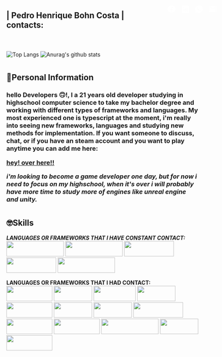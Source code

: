 
#

<div style='display:inline-flex'>

  <h2>| Pedro Henrique Bohn Costa | contacts:</h2>

  [<svg style='margin:0% 0% -50% 50%; fill:#ffffff;'
    xmlns="http://www.w3.org/2000/svg" x="0px" y="0px"
    width="24" height="24"
    viewBox="0 0 24 24">
    <path d="M3 12.9C3 12.9 3.1 12.9 3 12.9 3.1 12.9 3 12.9 3 12.9zM12 2C6.5 2 2 6.5 2 12c0 5 3.7 9.2 8.6 9.9v-7.5H8.4V12h2.3v-1.6c0-2.6 1.2-3.7 3.4-3.7 1 0 1.5.1 1.8.1v2h-1.5c-.9 0-1.2.9-1.2 1.9V12h2.7l-.4 2.4h-2.3v7.5c4.9-.6 8.8-4.8 8.8-9.9C22 6.5 17.5 2 12 2z">
    </path>
  </svg>](https://www.facebook.com/profile.php?id=100026288928919)

  [<svg xmlns="http://www.w3.org/2000/svg" x="0px" y="0px"
  width="25" height="25"
  viewBox="0 0 172 172"
  style="margin:0% 0% -50% 100%; display:inline-block;"><path d="M0,172v-172h172v172z" fill="none"></path><path d="" fill="none"></path><g fill="#ffffff"><path d="M136.16667,21.5h-100.33333c-7.91917,0 -14.33333,6.41417 -14.33333,14.33333v100.33333c0,7.91917 6.41417,14.33333 14.33333,14.33333h100.33333c7.91917,0 14.33333,-6.41417 14.33333,-14.33333v-100.33333c0,-7.91917 -6.41417,-14.33333 -14.33333,-14.33333zM64.5,121.83333h-18.0815v-50.16667h18.0815zM55.14033,62.47183c-5.5255,0 -9.21633,-3.68367 -9.21633,-8.6c0,-4.91633 3.68367,-8.6 9.8255,-8.6c5.5255,0 9.21633,3.68367 9.21633,8.6c0,4.91633 -3.68367,8.6 -9.8255,8.6zM129,121.83333h-17.501v-27.41967c0,-7.58233 -4.6655,-9.331 -6.41417,-9.331c-1.74867,0 -7.58233,1.16817 -7.58233,9.331c0,1.16817 0,27.41967 0,27.41967h-18.0815v-50.16667h18.0815v7.00183c2.32917,-4.085 6.99467,-7.00183 15.74517,-7.00183c8.7505,0 15.75233,7.00183 15.75233,22.747z"></path></g></g></g>
  </svg>](https://www.linkedin.com/in/pedro-costa-a5b0b1203/)

  [<svg xmlns="http://www.w3.org/2000/svg" x="0px" y="0px"
  width="24" height="24"
  viewBox="0 0 24 24"
  style='margin:0% 0% -50% 150%; fill:#ffffff;'><path d="M19.1,4.9C17.2,3,14.7,2,12,2C6.5,2,2,6.5,2,12c0,1.8,0.5,3.5,1.3,5L2,22l5.2-1.2C8.7,21.6,10.3,22,12,22	c5.5,0,10-4.5,10-10C22,9.3,21,6.8,19.1,4.9z M16.9,15.6c-0.2,0.6-1.2,1.1-1.7,1.2c-0.5,0-0.9,0.2-3-0.6c-2.5-1-4.1-3.6-4.3-3.8	c-0.1-0.2-1-1.4-1-2.6S7.5,8,7.8,7.7C8,7.4,8.3,7.4,8.5,7.4s0.3,0,0.5,0s0.4,0,0.6,0.4c0.2,0.5,0.7,1.7,0.8,1.9	c0.1,0.2,0.1,0.3,0,0.4c-0.1,0.1-0.1,0.3-0.2,0.4c-0.1,0.1-0.3,0.3-0.4,0.4c-0.1,0.1-0.3,0.3-0.1,0.5c0.1,0.3,0.6,1.1,1.4,1.7	c1,0.9,1.8,1.1,2,1.2c0.3,0.1,0.4,0.1,0.5-0.1c0.1-0.2,0.6-0.7,0.8-1c0.2-0.3,0.3-0.2,0.6-0.1c0.3,0.1,1.5,0.7,1.7,0.8	c0.3,0.1,0.4,0.2,0.5,0.3C17.1,14.5,17.1,15,16.9,15.6z"></path>
  </svg>](https://api.whatsapp.com/send/?phone=5555984293654&text&app_absent=0)

  [<svg xmlns="http://www.w3.org/2000/svg" x="0px" y="0px"
  width="24" height="24"
  viewBox="0 0 64 64"
  style='margin:0% 0% -50% 200%; fill:#ffffff;'><path d="M55,10H9c-2.209,0-4,1.791-4,4v34c0,2.209,1.791,4,4,4h46c2.209,0,4-1.791,4-4V14C59,11.791,57.209,10,55,10z M55,45.738 C54.954,47,53.901,48,52.618,48H49.5L51,21L32,33L13,22l1.5,26h-3.118C10.099,48,9.046,47,9,45.738V16.289 c0-1.25,1.03-2.263,2.3-2.263h1.2L32,29l19.5-14.974h1.2c1.27,0,2.3,1.013,2.3,2.263V45.738z"></path>
  </svg>](https://mail.google.com/mail/u/0/?fs=1&to=pedromenezescosta271@gmail.com&su=Digite%20seu%20subjetivo%20aqui&tf=cm)

</div>

#
 
 ![Top Langs](https://github-readme-stats.vercel.app/api/top-langs/?username=TheNewGuy100&layout=compact&card_width=445)
 ![Anurag's github stats](https://github-readme-stats.vercel.app/api?username=TheNewGuy100&count_private=true&show_icons=true&line_height=20&card_width=50)

#
## 🧐**Personal Information**
 <h3>

  **hello Developers 🙃!**, I a 21 years old developer studying in highschool computer science to take my bachelor degree and working with different types of frameworks and languages. My most experienced one is typescript at the moment, i'm really into seeing new frameworks, languages and studying new methods for implementation. If you want someone to discuss, chat, or if you have an steam account and you want to play anytime you can add me here:
  
  [hey! over here!!](https://steamcommunity.com/id/QSSJohnCena)

  *i'm looking to become a game developer one day, but for now i need to focus on my highschool, when it's over i will probably have more time to study more of engines like unreal engine and unity.*
 </h3>

#
## 🤓**Skills**

  ***LANGUAGES OR FRAMEWORKS THAT I HAVE CONSTANT CONTACT:***
  <br>
    <img src="https://img.shields.io/badge/JavaScript-323330?style=for-the-badge&logo=javascript&logoColor=F7DF1E" width="150" height="40">
    <img src="https://img.shields.io/badge/TypeScript-007ACC?style=for-the-badge&logo=typescript&logoColor=white" width="150" height="40">
    <img src="https://img.shields.io/badge/Node.js-43853D?style=for-the-badge&logo=node.js&logoColor=white" width="130" height="40">
    <img src="https://img.shields.io/badge/Docker-2496ED?style=for-the-badge&logo=docker&logoColor=white" width="130" height="40">
    <img src="https://img.shields.io/badge/Windows-017AD7?style=for-the-badge&logo=windows&logoColor=white" width="150" height="40">
  <br>

  **LANGUAGES OR FRAMEWORKS THAT I HAD CONTACT:**
  <br>
      <img src="https://img.shields.io/badge/Linux-E34F26?style=for-the-badge&logo=linux&logoColor=black" width="120" height="40">
      <img src="https://img.shields.io/badge/C%23-239120?style=for-the-badge&logo=c-sharp&logoColor=white" width="100" height="40">
      <img src="https://img.shields.io/badge/HTML-239120?style=for-the-badge&logo=html5&logoColor=white" width="110" height="40">
      <img src="https://img.shields.io/badge/CSS3-1572B6?style=for-the-badge&logo=css3&logoColor=white" width="100" height="40">
      <img src="https://img.shields.io/badge/Python-3776AB?style=for-the-badge&logo=python&logoColor=white" width="120" height="40">
      <img src="https://img.shields.io/badge/C%2B%2B-00599C?style=for-the-badge&logo=c%2B%2B&logoColor=white" width="100" height="40">
      <img src="https://img.shields.io/badge/Lua-2C2D72?style=for-the-badge&logo=lua&logoColor=white" width="100" height="40">
      <img src="https://img.shields.io/badge/Bootstrap-563D7C?style=for-the-badge&logo=bootstrap&logoColor=white" width="130" height="40">
      <img src="https://img.shields.io/badge/jQuery-0769AD?style=for-the-badge&logo=jquery&logoColor=white" width="120" height="40">
      <img src="https://img.shields.io/badge/MySQL-00000F?style=for-the-badge&logo=mysql&logoColor=white" width="120" height="40">
      <img src="https://img.shields.io/badge/PostgreSQL-316192?style=for-the-badge&logo=postgresql&logoColor=white" width="150" height="40">
      <img src="https://img.shields.io/badge/Redis-D9281A?style=for-the-badge&logo=redis&logoColor=white" width="100" height="40">
      <img src="https://img.shields.io/badge/Unity-100000?style=for-the-badge&logo=unity&logoColor=white" width="120" height="40">